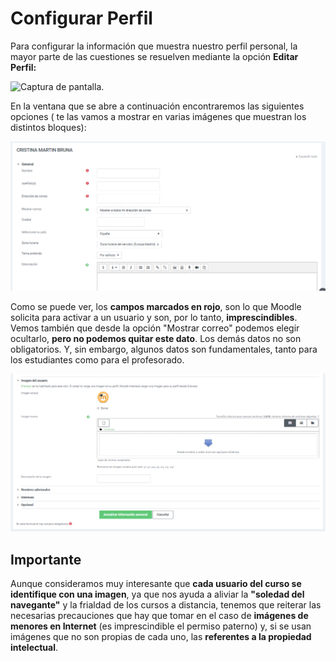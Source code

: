 # Configurar Perfil

Para configurar la información que muestra nuestro perfil personal, la mayor parte de las cuestiones se resuelven mediante la opción **Editar Perfil:**

![Captura de pantalla.](/assets/Selección_214.png)

En la ventana que se abre a continuación encontraremos las siguientes opciones \( te las vamos a mostrar en varias imágenes que muestran los distintos bloques\):

![](/assets/editaperfil.png)

Como se puede ver, los **campos marcados en rojo**, son lo que Moodle solicita para activar a un usuario y son, por lo tanto, **imprescindibles**. Vemos también que desde la opción "Mostrar correo" podemos elegir ocultarlo, **pero no podemos quitar este dato**. Los demás datos no son obligatorios. Y, sin embargo, algunos datos son fundamentales, tanto para los estudiantes como para el profesorado.

![](/assets/editaperfil2.png)

## Importante

Aunque consideramos muy interesante que **cada usuario del curso se identifique con una imagen**, ya que nos ayuda a aliviar la **"soledad del navegante"** y la frialdad de los cursos a distancia, tenemos que reiterar las necesarias precauciones que hay que tomar en el caso de **imágenes de menores en Internet** \(es imprescindible el permiso paterno\) y, si se usan imágenes que no son propias de cada uno, las **referentes a la propiedad intelectual**.

